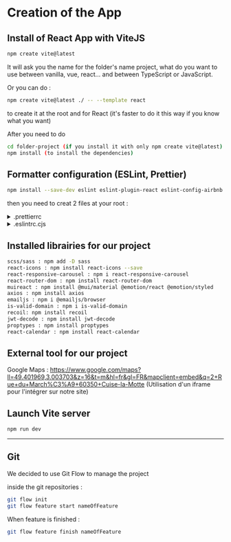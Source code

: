 # Creation of the App

## Install of React App with ViteJS

```bash
npm create vite@latest
```

It will ask you the name for the folder's name project, what do you want to use between vanilla, vue, react... and between TypeScript or JavaScript.

Or you can do :

```bash
npm create vite@latest ./ -- --template react
```

to create it at the root and for React (it's faster to do it this way if you know what you want)

After you need to do

```bash
cd folder-project (if you install it with only npm create vite@latest)
npm install (to install the dependencies)
```

## Formatter configuration (ESLint, Prettier)

```bash
npm install --save-dev eslint eslint-plugin-react eslint-config-airbnb eslint-plugin-import eslint-plugin-jsx-a11y eslint-plugin-react-hooks prettier eslint-config-prettier eslint-plugin-prettier
```

then you need to creat 2 files at your root :

<details>
  <summary>.prettierrc</summary>
    <pre>
{
    "trailingComma": "es5",
    "tabWidth": 2,
    "semi": true,
    "singleQuote": true,
    "printWidth": 120
}
</pre>
</details>

<details>
  <summary>.eslintrc.cjs</summary>
      <pre>
module.exports = {
  env: {
    browser: true,
    es2021: true,
  },
  extends: [
    'eslint:recommended',
    'plugin:react/recommended',
    'plugin:react-hooks/recommended',
    'airbnb',
    'plugin:prettier/recommended',
  ],
  parserOptions: {
    ecmaVersion: 2021,
    sourceType: 'module',
  },
  settings: {
    react: {
      version: 'detect',
    },
  },
  plugins: ['react', 'react-hooks', 'prettier'],
  rules: {
    'react/react-in-jsx-scope': 0,
    'react/jsx-filename-extension': [1, { extensions: ['.js', '.jsx'] }],
    'prettier/prettier': [
      'error',
      {
        trailingComma: 'es5',
        tabWidth: 2,
        semi: true,
        singleQuote: true,
        printWidth: 120,
      },
    ],
    'jsx-a11y/click-events-have-key-events': 'off',
    'jsx-a11y/no-static-element-interactions': 'off',
  },
};
</pre>

</details>

## Installed librairies for our project

```bash
scss/sass : npm add -D sass
react-icons : npm install react-icons --save
react-responsive-carousel : npm i react-responsive-carousel
react-router-dom : npm install react-router-dom
muireact : npm install @mui/material @emotion/react @emotion/styled
axios : npm install axios
emailjs : npm i @emailjs/browser
is-valid-domain : npm i is-valid-domain
recoil: npm install recoil
jwt-decode : npm install jwt-decode
proptypes : npm install proptypes
react-calendar : npm install react-calendar
```

## External tool for our project

Google Maps : <https://www.google.com/maps?ll=49.401969,3.003703&z=16&t=m&hl=fr&gl=FR&mapclient=embed&q=2+Rue+du+March%C3%A9+60350+Cuise-la-Motte> (Utilisation d'un iframe pour l'intégrer sur notre site)

## Launch Vite server

```bash
npm run dev
```

---

## Git

We decided to use Git Flow to manage the project

inside the git repositories :

```bash
git flow init
git flow feature start nameOfFeature
```

When feature is finished :

```bash
git flow feature finish nameOfFeature
```
